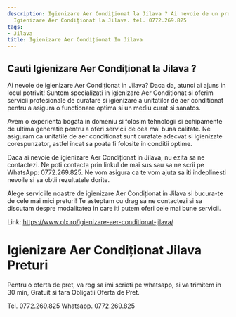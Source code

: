 ```yaml
---
description: Igienizare Aer Condiționat la Jilava ? Ai nevoie de un profesionist in
  Igienizare Aer Condiționat la Jilava. tel. 0772.269.825
tags:
- Jilava
title: Igienizare Aer Condiționat In Jilava
---
```



## Cauti Igienizare Aer Condiționat la Jilava ?

Ai nevoie de igienizare Aer Condiționat in Jilava? Daca da, atunci ai ajuns in locul potrivit! Suntem specializati in igienizare Aer Condiționat si oferim servicii profesionale de curatare si igienizare a unitatilor de aer conditionat pentru a asigura o functionare optima si un mediu curat si sanatos. 

Avem o experienta bogata in domeniu si folosim tehnologii si echipamente de ultima generatie pentru a oferi servicii de cea mai buna calitate. Ne asiguram ca unitatile de aer conditionat sunt curatate adecvat si igienizate corespunzator, astfel incat sa poata fi folosite in conditii optime.

Daca ai nevoie de igienizare Aer Condiționat in Jilava, nu ezita sa ne contactezi. Ne poti contacta prin linkul de mai sus sau sa ne scrii pe WhatsApp: 0772.269.825. Ne vom asigura ca te vom ajuta sa iti indeplinesti nevoile si sa obtii rezultatele dorite. 

Alege serviciile noastre de igienizare Aer Condiționat in Jilava si bucura-te de cele mai mici preturi! Te asteptam cu drag sa ne contactezi si sa discutam despre modalitatea in care iti putem oferi cele mai bune servicii. 

Link:  https://www.olx.ro/igienizare-aer-conditionat-jilava/

# Igienizare Aer Condiționat Jilava Preturi
Pentru o oferta de pret, va rog sa imi scrieti pe whatsapp, si va trimitem in 30 min, Gratuit si fara Obligatii Oferta de Pret.

Tel. 0772.269.825
Whatsapp. 0772.269.825